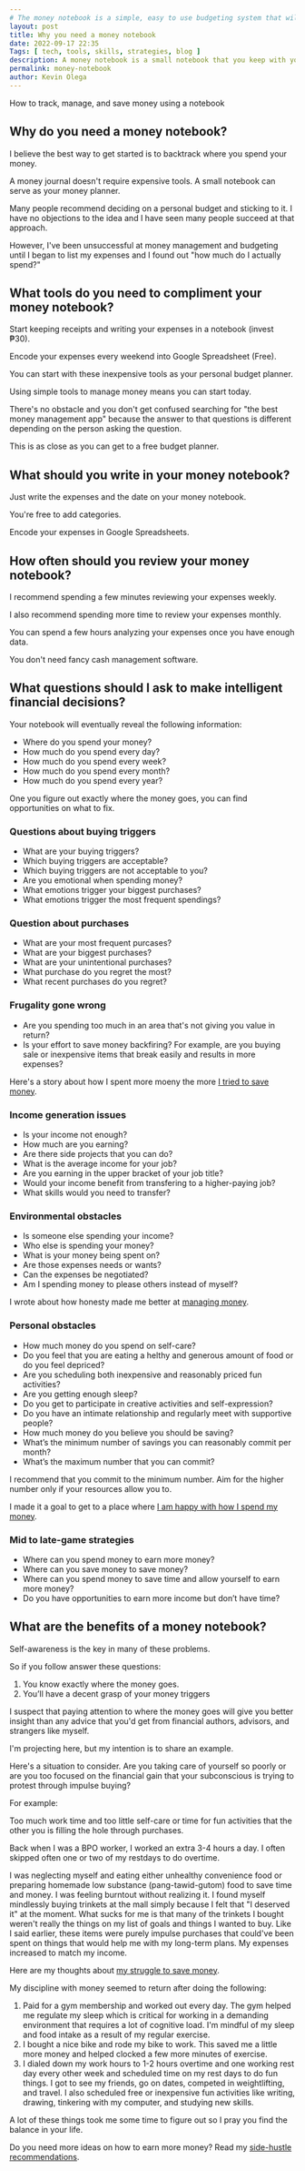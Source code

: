 ```yaml
--- 
# The money notebook is a simple, easy to use budgeting system that will help you get your finances in order. It takes about 10 minutes each week and will make all the difference.
layout: post 
title: Why you need a money notebook
date: 2022-09-17 22:35
Tags: [ tech, tools, skills, strategies, blog ]
description: A money notebook is a small notebook that you keep with you at all times to help track your spending, income, and bills. It's a simple tool that can help you make better decisions about your finances.
permalink: money-notebook  
author: Kevin Olega 
--- 
```

How to track, manage, and save money using a notebook

## Why do you need a money notebook?

I believe the best way to get started is to backtrack where you spend your money.

A money journal doesn't require expensive tools. A small notebook can serve as your money planner.

Many people recommend deciding on a personal budget and sticking to it. I have no objections to the idea and I have seen many people succeed at that approach. 

However, I've been unsuccessful at money management and budgeting until I began to list my expenses and I found out "how much do I actually spend?"

## What tools do you need to compliment your money notebook?

Start keeping receipts and writing your expenses in a notebook (invest ₱30).

Encode your expenses every weekend into Google Spreadsheet (Free).

You can start with these inexpensive tools as your personal budget planner.

Using simple tools to manage money means you can start today.

There's no obstacle and you don't get confused searching for "the best money management app" because the answer to that questions is different depending on the person asking the question.

This is as close as you can get to a free budget planner.

## What should you write in your money notebook?

Just write the expenses and the date on your money notebook.

You're free to add categories. 

Encode your expenses in Google Spreadsheets.

## How often should you review your money notebook?

I recommend spending a few minutes reviewing your expenses weekly.

I also recommend spending more time to review your expenses monthly.

You can spend a few hours analyzing your expenses once you have enough data.

You don't need fancy cash management software.

## What questions should I ask to make intelligent financial decisions?

Your notebook will eventually reveal the following information:

- Where do you spend your money?
- How much do you spend every day?
- How much do you spend every week?
- How much do you spend every month?
- How much do you spend every year?

One you figure out exactly where the money goes, you can find opportunities on what to fix.

### Questions about buying triggers

- What are your buying triggers?
- Which buying triggers are acceptable?
- Which buying triggers are not acceptable to you?
- Are you emotional when spending money?
- What emotions trigger your biggest purchases?
- What emotions trigger the most frequent spendings?

### Question about purchases

- What are your most frequent purcases?
- What are your biggest purchases?
- What are your unintentional purchases?
- What purchase do you regret the most?
- What recent purchases do you regret?

### Frugality gone wrong

- Are you spending too much in an area that's not giving you value in return?
- Is your effort to save money backfiring? For example, are you buying sale or inexpensive items that break easily and results in more expenses?

Here's a story about how I spent more moeny the more [I tried to save money](https://minimalchanges.com/tricycle/).


### Income generation issues

- Is your income not enough?
- How much are you earning?
- Are there side projects that you can do?
- What is the average income for your job?
- Are you earning in the upper bracket of your job title?
- Would your income benefit from transfering to a higher-paying job?
- What skills would you need to transfer?

### Environmental obstacles

- Is someone else spending your income?
- Who else is spending your money?
- What is your money being spent on?
- Are those expenses needs or wants?
- Can the expenses be negotiated?
- Am I spending money to please others instead of myself?

I wrote about how honesty made me better at [managing money](https://minimalchanges.com/honesty-money/).

### Personal obstacles

- How much money do you spend on self-care?
- Do you feel that you are eating a helthy and generous amount of food or do you feel depriced?
- Are you scheduling both inexpensive and reasonably priced fun activities?
- Are you getting enough sleep?
- Do you get to participate in creative activities and self-expression?
- Do you have an intimate relationship and regularly meet with supportive people?
- How much money do you believe you should be saving? 
- What’s the minimum number of savings you can reasonably commit per month? 
- What’s the maximum number that you can commit? 
 
I recommend that you commit to the minimum number. Aim for the higher number only if your resources allow you to.

I made it a goal to get to a place where [I am happy with how I spend my money](https://minimalchanges.com/direct-the-flow-of-money/).

### Mid to late-game strategies

- Where can you spend money to earn more money?
- Where can you save money to save money?
- Where can you spend money to save time and allow yourself to earn more money?
- Do you have opportunities to earn more income but don’t have time? 

## What are the benefits of a money notebook?

Self-awareness is the key in many of these problems.

So if you follow answer these questions:

1. You know exactly where the money goes.
2. You’ll have a decent grasp of your money triggers

I suspect that paying attention to where the money goes will give you better insight than any advice that you'd get from financial authors, advisors, and strangers like myself.

I'm projecting here, but my intention is to share an example.

Here's a situation to consider. Are you taking care of yourself so poorly or are you too focused on the financial gain that your subconscious is trying to protest through impulse buying?

For example: 

Too much work time and too little self-care or time for fun activities that the other you is filling the hole through purchases.

Back when I was a BPO worker, I worked an extra 3-4 hours a day. I often skipped often one or two of my restdays to do overtime.

I was neglecting myself and eating either unhealthy convenience food or preparing homemade low substance (pang-tawid-gutom) food to save time and money. I was feeling burntout without realizing it. I found myself mindlessly buying trinkets at the mall simply because I felt that "I deserved it" at the moment. What sucks for me is that many of the trinkets I bought weren't really the things on my list of goals and things I wanted to buy. Like I said earlier, these items were purely impulse purchases that could've been spent on things that would help me with my long-term plans. My expenses increased to match my income.

Here are my thoughts about [my struggle to save money](https://minimalchanges.com/save-money).


My discipline with money seemed to return after doing the following: 

1. Paid for a gym membership and worked out every day. The gym helped me regulate my sleep which is critical for working in a demanding environment that requires a lot of cognitive load. I'm mindful of my sleep and food intake as a result of my regular exercise.
2. I bought a nice bike and rode my bike to work. This saved me a little more money and helped clocked a few more minutes of exercise. 
3. I dialed down my work hours to 1-2 hours overtime and one working rest day every other week and scheduled time on my rest days to do fun things. I got to see my friends, go on dates, competed in weightlifting, and travel. I also scheduled free or inexpensive fun activities like writing, drawing, tinkering with my computer, and studying new skills.

A lot of these things took me some time to figure out so I pray you find the balance in your life.

Do you need more ideas on how to earn more money? Read my [side-hustle recommendations](https://minimalchanges.com/side-hustle).

